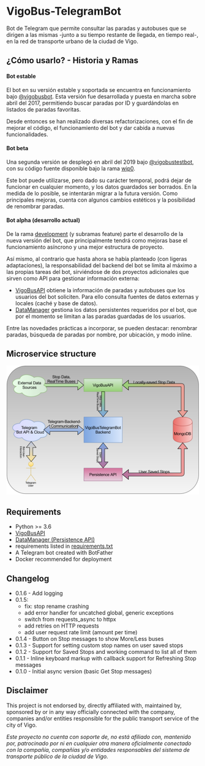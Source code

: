 # VigoBus-TelegramBot

Bot de Telegram que permite consultar las paradas y autobuses que se dirigen a las mismas -junto a su tiempo restante de llegada, en tiempo real-, en la red de transporte urbano de la ciudad de Vigo.

## ¿Cómo usarlo? - Historia y Ramas

#### Bot estable

El bot en su versión estable y soportada se encuentra en funcionamiento bajo [@vigobusbot](https://t.me/vigobusbot). Esta versión fue desarrollada y puesta en marcha sobre abril del 2017, permitiendo buscar paradas por ID y guardándolas en listados de paradas favoritas.

Desde entonces se han realizado diversas refactorizaciones, con el fin de mejorar el código, el funcionamiento del bot y dar cabida a nuevas funcionalidades.

#### Bot beta

Una segunda versión se desplegó en abril del 2019 bajo [@vigobustestbot](https://t.me/vigobustestbot), con su código fuente disponible bajo la rama [wip0](https://github.com/David-Lor/VigoBus-TelegramBot/tree/wip0).

Este bot puede utilizarse, pero dado su carácter temporal, podrá dejar de funcionar en cualquier momento, y los datos guardados ser borrados. En la medida de lo posible, se intentarán migrar a la futura versión. 
Como principales mejoras, cuenta con algunos cambios estéticos y la posibilidad de renombrar paradas.

#### Bot alpha (desarrollo actual)

De la rama [development](https://github.com/David-Lor/VigoBus-TelegramBot/tree/development) (y subramas feature) parte el desarrollo de la nueva versión del bot, que principalmente tendrá como mejoras base el funcionamiento asíncrono y una mejor estructura de proyecto.

Así mismo, al contrario que hasta ahora se había planteado (con ligeras adaptaciones), la responsabilidad del backend del bot se limita al máximo a las propias tareas del bot, sirviéndose de dos proyectos adicionales que sirven como API para gestionar información externa:

- [VigoBusAPI](https://github.com/David-Lor/Python_VigoBusAPI) obtiene la información de paradas y autobuses que los usuarios del bot soliciten. Para ello consulta fuentes de datos externas y locales (caché y base de datos).
- [DataManager](https://github.com/David-Lor/Telegram-BusBot-DataManager) gestiona los datos persistentes requeridos por el bot, que por el momento se limitan a las paradas guardadas de los usuarios.

Entre las novedades prácticas a incorporar, se pueden destacar: renombrar paradas, búsqueda de paradas por nombre, por ubicación, y modo inline.

## Microservice structure

![VigoBusBot microservice structure](VigoBusTelegramBot_Structure.svg)

## Requirements

- Python >= 3.6
- [VigoBusAPI](https://github.com/David-Lor/Python_VigoBusAPI)
- [DataManager (Persistence API)](https://github.com/David-Lor/Telegram-BusBot-DataManager)
- requirements listed in [requirements.txt](requirements.txt)
- A Telegram bot created with BotFather
- Docker recommended for deployment

## Changelog

- 0.1.6 - Add logging
- 0.1.5:
    - fix: stop rename crashing
    - add error handler for uncatched global, generic exceptions
    - switch from requests_async to httpx
    - add retries on HTTP requests
    - add user request rate limit (amount per time)
- 0.1.4 - Button on Stop messages to show More/Less buses
- 0.1.3 - Support for setting custom stop names on user saved stops
- 0.1.2 - Support for Saved Stops and working command to list all of them
- 0.1.1 - Inline keyboard markup with callback support for Refreshing Stop messages
- 0.1.0 - Initial async version (basic Get Stop messages)

## Disclaimer

This project is not endorsed by, directly affiliated with, maintained by, sponsored by or in any way officially connected with the company, companies and/or entities responsible for the public transport service of the city of Vigo.

_Este proyecto no cuenta con soporte de, no está afiliado con, mantenido por, patrocinado por ni en cualquier otra manera oficialmente conectado con la compañía, compañías y/o entidades responsables del sistema de transporte público de la ciudad de Vigo._
